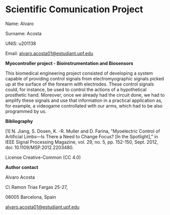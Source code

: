 # Scientific Comunication Project
Name: Alvaro 

Surname: Acosta 

UNIS: u201138 

Email: alvaro.acosta01@estudiant.upf.edu 

**Myocontroller project - Bioinstrumentation and Biosensors**

This biomedical engineering project consisted of developing a system capable of providing control signals from electromyographic signals picked up at the surface of the forearm with electrodes. These control signals could, for instance, be used to control the actions of a hypothetical prosthetic hand. Moreover, once we already had the circuit done, we had to amplify these signals and use that information in a practical application as, for example, a videogame controllated with our arms, which had to be also programmed by us.

**Bibliography**

[1] N. Jiang, S. Dosen, K. -R. Muller and D. Farina, "Myoelectric Control of Artificial Limbs—Is There a Need to Change Focus? [In the Spotlight]," in IEEE Signal Processing Magazine, vol. 29, no. 5, pp. 152-150, Sept. 2012, doi: 10.1109/MSP.2012.2203480.



License Creative-Common (CC 4.0)

**Author contact**

Alvaro Acosta

C\ Ramon Trias Fargas 25-27,

08005 Barcelona, Spain

alvaro.acosta01@estudiant.upf.edu

